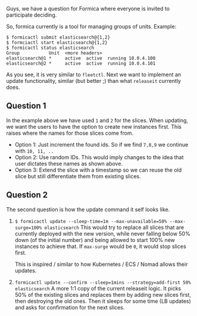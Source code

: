 Guys, we have a question for Formica where everyone is invited to participate deciding.

So, formica currently is a tool for managing groups of units. Example:

```
$ formicactl submit elasticsearch@{1,2}
$ formciactl start elasticsearch@{1,2}
$ formicactl status elasticsearch
Group           Unit  <more headers>
elasticsearch@1 *     active  active  running 10.0.4.100
elasticsearch@2 *     active  active  running 10.0.4.101
```

As you see, it is very similar to `fleetctl`. Next we want to implement an update
functionality, similar (but better ;) than what `releaseit` currently does.

## Question 1
In the example above we have used `1` and `2` for the slices. When updating, we
want the users to have the option to create new instances first. This raises where
the names for those slices come from.

* Option 1: Just increment the found ids. So if we find `7,8,9` we continue with
  `10, 11, ..`
* Option 2: Use random IDs. This would imply changes to the idea that user dictates
  these names as shown above.
* Option 3: Extend the slice with a timestamp so we can reuse the old slice but still differentiate
  them from existing slices.

## Question 2

The second question is how the update command it self looks like.

1. `$ formicactl update --sleep-time=1m --max-unavailable=50% --max-surge=100% elasticsearch`
   This would try to replace all slices that are currently deployed with the new version,
   while never falling below 50% down (of the initial number) and being allowed
   to start 100% new instances to achieve that. If `max-surge` would be `0`, it
   would stop slices first.

   This is inspired / similar to how Kubernetes / ECS / Nomad allows their updates.

2. `formicactl update --confirm --sleep=1mins --strategy=add-first 50% elasticsearch`
   A more 1:1 copy of the current releaseit logic. It picks 50% of the existing
   slices and replaces them by adding new slices first, then destroying the old
   ones. Then it sleeps for some time (LB updates) and asks for confirmation for
   the next slices.
